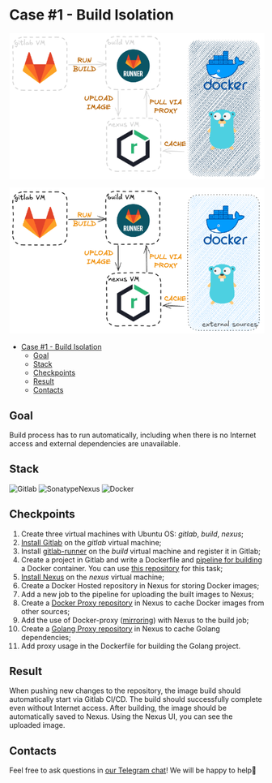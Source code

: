 # Case #1 - Build Isolation

<div align="center">

  ![Result diagram dark](img/01-build-isolation-dark.png#gh-dark-mode-only)

</div>

<div align="center">

  ![Result diagram light](img/01-build-isolation-light.png#gh-light-mode-only)

</div>

- [Case #1 - Build Isolation](#case-1---build-isolation)
  - [Goal](#goal)
  - [Stack](#stack)
  - [Checkpoints](#checkpoints)
  - [Result](#result)
  - [Contacts](#contacts)

## Goal

Build process has to run automatically, including when there is no Internet access and external dependencies are unavailable.

## Stack

![Gitlab](https://img.shields.io/badge/Gitlab-FC6D26.svg?style=for-the-badge&logo=gitlab&logoColor=white)
![SonatypeNexus](https://img.shields.io/badge/Nexus-0FAF6C?style=for-the-badge&logo=sonatype&logoColor=white)
![Docker](https://img.shields.io/badge/Docker-2496ED?style=for-the-badge&logo=docker&logoColor=white)

## Checkpoints

1. Create three virtual machines with Ubuntu OS: *gitlab*, *build*, *nexus*;
2. [Install Gitlab](https://about.gitlab.com/install/) on the *gitlab* virtual machine;
3. Install [gitlab-runner](https://docs.gitlab.com/runner/) on the *build* virtual machine and register it in Gitlab;
4. Create a project in Gitlab and write a Dockerfile and [pipeline for building](https://docs.gitlab.com/ee/ci/) a Docker container. You can use [this repository](https://github.com/docker/docker-gs-ping.git) for this task;
5. [Install Nexus](https://help.sonatype.com/en/installation-methods.html) on the *nexus* virtual machine;
6. Create a Docker Hosted repository in Nexus for storing Docker images;
7. Add a new job to the pipeline for uploading the built images to Nexus;
8. Create a [Docker Proxy repository](https://help.sonatype.com/en/proxy-repository-for-docker.html) in Nexus to cache Docker images from other sources;
9. Add the use of Docker-proxy ([mirroring](https://docs.docker.com/docker-hub/mirror/)) with Nexus to the build job;
10. Create a [Golang Proxy repository](https://help.sonatype.com/en/go-repositories.html) in Nexus to cache Golang dependencies;
11. Add proxy usage in the Dockerfile for building the Golang project.

## Result

When pushing new changes to the repository, the image build should automatically start via Gitlab CI/CD. The build should successfully complete even without Internet access. After building, the image should be automatically saved to Nexus. Using the Nexus UI, you can see the uploaded image.

## Contacts

Feel free to ask questions in [our Telegram chat](https://t.me/+nSELCyIX8ltlNjU6)! We will be happy to help🥰
